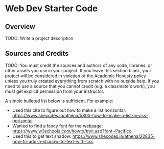 # Web Dev Starter Code

## Overview

TODO: Write a project description

## Sources and Credits

TODO: You must credit the sources and authors of any code, libraries, or other
assets you use in your project. If you leave this section blank, your project
will be considered in violation of the Academic Honesty policy unless you truly
created everything from scratch with no outside help. If you need to use a
source that you cannot credit (e.g. a classmate's work), you must get explicit
permission from your instructor.

A simple bulleted list below is sufficient. For example:

- Used this cite to figure out how to make a list horizontal: https://www.shecodes.io/athena/5803-how-to-make-a-list-in-css-horizontal
- Wanted to find a fancy font for the webpage: https://www.w3schools.com/howto/tryit.asp?font=Pacifico
- Used this to get text shadow: https://www.shecodes.io/athena/22835-how-to-add-a-shadow-to-text-with-css